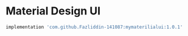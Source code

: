 # Material Design UI 

```bash
implementation 'com.github.Fazliddin-141087:mymaterilialui:1.0.1'
 ```

